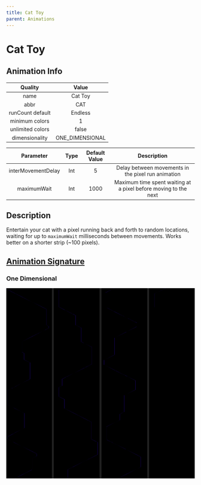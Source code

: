 ```yaml
---
title: Cat Toy
parent: Animations
---
```


<!-- THIS FILE IS AUTOMATICALLY GENERATED -->
<!-- MAKE CHANGES TO THE AnimationInfo INSTANCE ASSOCIATED WITH THIS ANIMATION -->

# Cat Toy

## Animation Info

|Quality|Value|
|:-:|:-:|
|name|Cat Toy|
|abbr|CAT|
|runCount default|Endless|
|minimum colors|1|
|unlimited colors|false|
|dimensionality|ONE_DIMENSIONAL|

|Parameter|Type|Default Value|Description|
|:-:|:-:|:-:|:-:|
|interMovementDelay|Int|5|Delay between movements in the pixel run animation|
|maximumWait|Int|1000|Maximum time spent waiting at a pixel before moving to the next|

## Description
Entertain your cat with a pixel running back and forth to random locations, waiting for up to `maximumWait` milliseconds between movements.
Works better on a shorter strip (~100 pixels).

## [Animation Signature](Animation-Signatures)
### One Dimensional

![Cat Toy Signature](/signatures/cat_toy.png)

